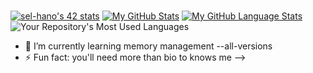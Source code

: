 ###

[![sel-hano's 42 stats](https://badge.mediaplus.ma/greenbinary/sel-hano?1337Badge=off)](https://github.com/oakoudad/badge42)
[![My GitHub Stats](https://github-readme-stats.vercel.app/api/?username=0x013FA11&count_private=true&theme=tokyonight&showicons=true)]()
[![My GitHub Language Stats](https://github-readme-stats.vercel.app/api/top-langs/?username=0x013FA11&langs_count=5&theme=tokyonight)]()
![Your Repository's Most Used Languages](https://github-readme-stats.vercel.app/api/top-langs/?username=0x013FA11&theme=blue-green)

- 🌱 I’m currently learning memory management --all-versions
- ⚡ Fun fact: you'll need more than bio to knows me
-->
